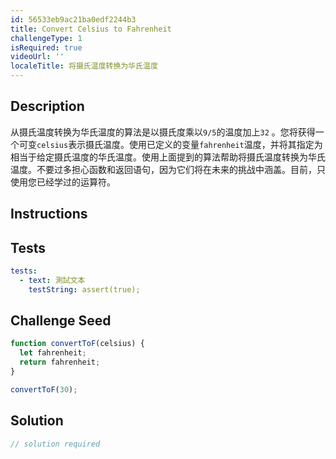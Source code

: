 ```yaml
---
id: 56533eb9ac21ba0edf2244b3
title: Convert Celsius to Fahrenheit
challengeType: 1
isRequired: true
videoUrl: ''
localeTitle: 将摄氏温度转换为华氏温度
---
```


## Description
<section id="description">从摄氏温度转换为华氏温度的算法是以摄氏度乘以<code>9/5</code>的温度加上<code>32</code> 。您将获得一个可变<code>celsius</code>表示摄氏温度。使用已定义的变量<code>fahrenheit</code>温度，并将其指定为相当于给定摄氏温度的华氏温度。使用上面提到的算法帮助将摄氏温度转换为华氏温度。不要过多担心函数和返回语句，因为它们将在未来的挑战中涵盖。目前，只使用您已经学过的运算符。 </section>

## Instructions
<section id="instructions">
</section>

## Tests
<section id='tests'>

```yml
tests:
  - text: 測試文本
    testString: assert(true);

```

</section>

## Challenge Seed
<section id='challengeSeed'>

<div id='js-seed'>

```js
function convertToF(celsius) {
  let fahrenheit;
  return fahrenheit;
}

convertToF(30);

```

</div>



</section>

## Solution
<section id='solution'>

```js
// solution required
```
</section>
